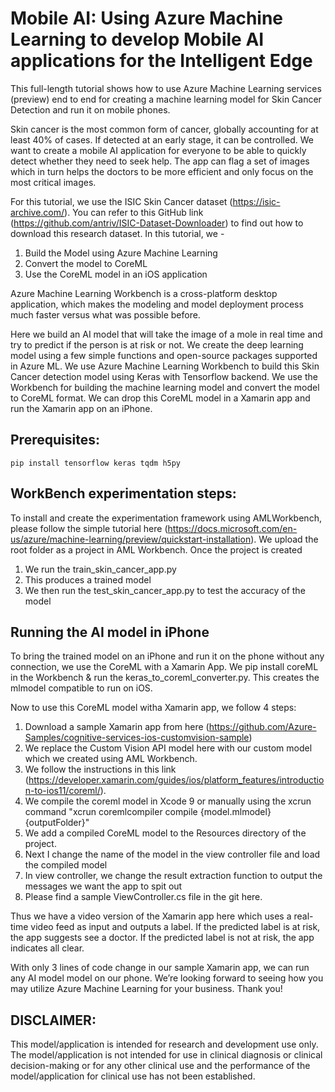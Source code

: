 # Mobile AI: Using Azure Machine Learning to develop Mobile AI applications for the Intelligent Edge

This full-length tutorial shows how to use Azure Machine Learning services (preview) end to end for creating a machine learning model for Skin Cancer Detection and run it on mobile phones.

Skin cancer is the most common form of cancer, globally accounting for at least 40% of cases. If detected at an early stage, it can be controlled. We want to create a mobile AI application for everyone to be able to quickly detect whether they need to seek help. The app can flag a set of images which in turn helps the doctors to be more efficient and only focus on the most critical images.

For this tutorial, we use the ISIC Skin Cancer dataset (https://isic-archive.com/). You can refer to this GitHub link (https://github.com/antriv/ISIC-Dataset-Downloader) to find out how to download this research dataset. 
In this tutorial, we - 
1) Build the Model using Azure Machine Learning
2) Convert the model to CoreML
3) Use the CoreML model in an iOS application

Azure Machine Learning Workbench is a cross-platform desktop application, which makes the modeling and model deployment process much faster versus what was possible before. 

Here we build an AI model that will take the image of a mole in real time and try to predict if the person is at risk or not. We create the deep learning model using a few simple functions and open-source packages supported in Azure ML. We use Azure Machine Learning Workbench to build this Skin Cancer detection model using Keras with Tensorflow backend. We use the Workbench for building the machine learning model and convert the model to CoreML format. We can drop this CoreML model in a Xamarin app and run the Xamarin app on an iPhone. 

## Prerequisites:
	pip install tensorflow keras tqdm h5py

## WorkBench experimentation steps:
To install and create the experimentation framework using AMLWorkbench, please follow the simple tutorial here (https://docs.microsoft.com/en-us/azure/machine-learning/preview/quickstart-installation). 
We upload the root folder as a project in AML Workbench. Once the project is created
1) We run the train_skin_cancer_app.py 
2) This produces a trained model
3) We then run the test_skin_cancer_app.py to test the accuracy of the model

## Running the AI model in iPhone
To bring the trained model on an iPhone and run it on the phone without any connection, we use the CoreML with a Xamarin App. We pip install coreML in the Workbench & run the keras_to_coreml_converter.py. This creates the mlmodel compatible to run on iOS. 

Now to use this CoreML model witha Xamarin app, we follow 4 steps:
1) Download a sample Xamarin app from here (https://github.com/Azure-Samples/cognitive-services-ios-customvision-sample)
2) We replace the Custom Vision API model here with our custom model which we created using AML Workbench.
3) We follow the instructions in this link (https://developer.xamarin.com/guides/ios/platform_features/introduction-to-ios11/coreml/).
4) We compile the coreml model in Xcode 9 or manually using the xcrun command
	"xcrun coremlcompiler compile {model.mlmodel} {outputFolder}"
5) We add a compiled CoreML model to the Resources directory of the project.  
6) Next I change the name of the model in the view controller file and load the compiled model
7) In view controller, we change the result extraction function to output the messages we want the app to spit out
8) Please find a sample ViewController.cs file in  the git here.

Thus we have a video version of the Xamarin app here which uses a real-time video feed as input and outputs a label. If the predicted label is at risk, the app suggests see a doctor. If the predicted label is not at risk, the app indicates all clear. 

With only 3 lines of code change in our sample Xamarin app, we can run any AI model model on our phone. We’re looking forward to seeing how you may utilize Azure Machine Learning for your business. Thank you! 

## DISCLAIMER:
This model/application is intended for research and development use only.  The model/application is not intended for use in clinical diagnosis or clinical decision-making or for any other clinical use and the performance of the model/application for clinical use has not been established.
